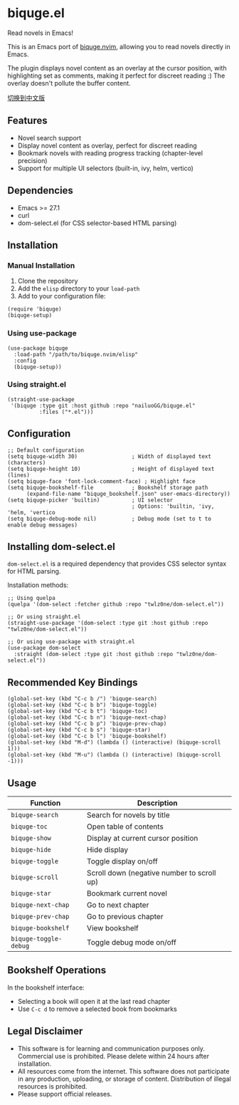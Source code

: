 # biquge.el

Read novels in Emacs!

This is an Emacs port of [biquge.nvim](https://github.com/v1nh1shungry/biquge.nvim), allowing you to read novels directly in Emacs.

The plugin displays novel content as an overlay at the cursor position, with highlighting set as comments, making it perfect for discreet reading :) The overlay doesn't pollute the buffer content.

[切换到中文版](README.md)

## Features

* Novel search support
* Display novel content as overlay, perfect for discreet reading
* Bookmark novels with reading progress tracking (chapter-level precision)
* Support for multiple UI selectors (built-in, ivy, helm, vertico)

## Dependencies

* Emacs >= 27.1
* curl
* dom-select.el (for CSS selector-based HTML parsing)

## Installation

### Manual Installation

1. Clone the repository
2. Add the `elisp` directory to your `load-path`
3. Add to your configuration file:

```elisp
(require 'biquge)
(biquge-setup)
```

### Using use-package

```elisp
(use-package biquge
  :load-path "/path/to/biquge.nvim/elisp"
  :config
  (biquge-setup))
```

### Using straight.el

```elisp
(straight-use-package
 '(biquge :type git :host github :repo "nailuoGG/biquge.el"
          :files ("*.el")))
```

## Configuration

```elisp
;; Default configuration
(setq biquge-width 30)                 ; Width of displayed text (characters)
(setq biquge-height 10)                ; Height of displayed text (lines)
(setq biquge-face 'font-lock-comment-face) ; Highlight face
(setq biquge-bookshelf-file            ; Bookshelf storage path
      (expand-file-name "biquge_bookshelf.json" user-emacs-directory))
(setq biquge-picker 'builtin)          ; UI selector
                                       ; Options: 'builtin, 'ivy, 'helm, 'vertico
(setq biquge-debug-mode nil)           ; Debug mode (set to t to enable debug messages)
```

## Installing dom-select.el

`dom-select.el` is a required dependency that provides CSS selector syntax for HTML parsing.

Installation methods:

```elisp
;; Using quelpa
(quelpa '(dom-select :fetcher github :repo "twlz0ne/dom-select.el"))

;; Or using straight.el
(straight-use-package '(dom-select :type git :host github :repo "twlz0ne/dom-select.el"))

;; Or using use-package with straight.el
(use-package dom-select
  :straight (dom-select :type git :host github :repo "twlz0ne/dom-select.el"))
```

## Recommended Key Bindings

```elisp
(global-set-key (kbd "C-c b /") 'biquge-search)
(global-set-key (kbd "C-c b b") 'biquge-toggle)
(global-set-key (kbd "C-c b t") 'biquge-toc)
(global-set-key (kbd "C-c b n") 'biquge-next-chap)
(global-set-key (kbd "C-c b p") 'biquge-prev-chap)
(global-set-key (kbd "C-c b s") 'biquge-star)
(global-set-key (kbd "C-c b l") 'biquge-bookshelf)
(global-set-key (kbd "M-d") (lambda () (interactive) (biquge-scroll 1)))
(global-set-key (kbd "M-u") (lambda () (interactive) (biquge-scroll -1)))
```

## Usage

| Function | Description |
|------|------|
| `biquge-search` | Search for novels by title |
| `biquge-toc` | Open table of contents |
| `biquge-show` | Display at current cursor position |
| `biquge-hide` | Hide display |
| `biquge-toggle` | Toggle display on/off |
| `biquge-scroll` | Scroll down (negative number to scroll up) |
| `biquge-star` | Bookmark current novel |
| `biquge-next-chap` | Go to next chapter |
| `biquge-prev-chap` | Go to previous chapter |
| `biquge-bookshelf` | View bookshelf |
| `biquge-toggle-debug` | Toggle debug mode on/off |

## Bookshelf Operations

In the bookshelf interface:
- Selecting a book will open it at the last read chapter
- Use `C-c d` to remove a selected book from bookmarks

## Legal Disclaimer

* This software is for learning and communication purposes only. Commercial use is prohibited. Please delete within 24 hours after installation.
* All resources come from the internet. This software does not participate in any production, uploading, or storage of content. Distribution of illegal resources is prohibited.
* Please support official releases.
